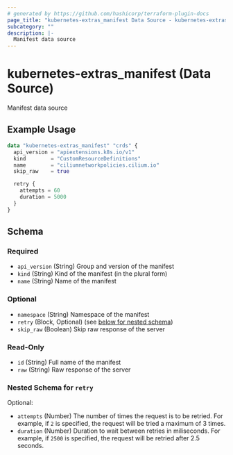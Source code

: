 ```yaml
---
# generated by https://github.com/hashicorp/terraform-plugin-docs
page_title: "kubernetes-extras_manifest Data Source - kubernetes-extras"
subcategory: ""
description: |-
  Manifest data source
---
```


# kubernetes-extras_manifest (Data Source)

Manifest data source

## Example Usage

```terraform
data "kubernetes-extras_manifest" "crds" {
  api_version = "apiextensions.k8s.io/v1"
  kind        = "CustomResourceDefinitions"
  name        = "ciliumnetworkpolicies.cilium.io"
  skip_raw    = true

  retry {
    attempts = 60
    duration = 5000
  }
}
```

<!-- schema generated by tfplugindocs -->
## Schema

### Required

- `api_version` (String) Group and version of the manifest
- `kind` (String) Kind of the manifest (in the plural form)
- `name` (String) Name of the manifest

### Optional

- `namespace` (String) Namespace of the manifest
- `retry` (Block, Optional) (see [below for nested schema](#nestedblock--retry))
- `skip_raw` (Boolean) Skip raw response of the server

### Read-Only

- `id` (String) Full name of the manifest
- `raw` (String) Raw response of the server

<a id="nestedblock--retry"></a>
### Nested Schema for `retry`

Optional:

- `attempts` (Number) The number of times the request is to be retried. For example, if `2` is specified, the request will be tried a maximum of 3 times.
- `duration` (Number) Duration to wait between retries in miliseconds. For example, if `2500` is specified, the request will be retried after 2.5 seconds.
